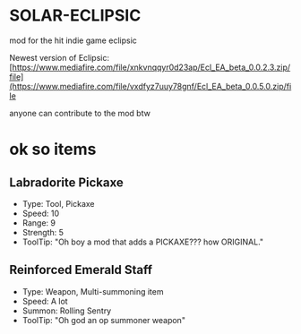 # SOLAR-ECLIPSIC


mod for the hit indie game eclipsic

Newest version of Eclipsic: [https://www.mediafire.com/file/xnkvnqqyr0d23ap/Ecl_EA_beta_0.0.2.3.zip/file](https://www.mediafire.com/file/vxdfyz7uuy78gnf/Ecl_EA_beta_0.0.5.0.zip/file

anyone can contribute to the mod btw


# ok so items

## Labradorite Pickaxe
-  Type: Tool, Pickaxe
-  Speed: 10
-  Range: 9
-  Strength: 5
-  ToolTip: "Oh boy a mod that adds a PICKAXE??? how ORIGINAL."

## Reinforced Emerald Staff
-  Type: Weapon, Multi-summoning item
-  Speed: A lot
-  Summon: Rolling Sentry
-  ToolTip: "Oh god an op summoner weapon"
